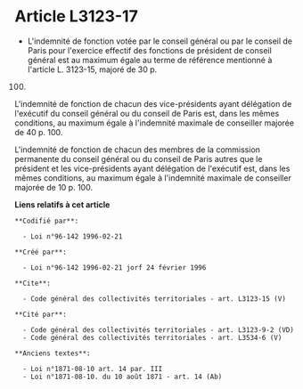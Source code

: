 # Article L3123-17

- L'indemnité de fonction votée par le conseil général ou par le conseil de Paris pour l'exercice effectif des fonctions de
président de conseil général est au maximum égale au terme de référence mentionné à l'article L. 3123-15, majoré de 30 p.
100.

L'indemnité de fonction de chacun des vice-présidents ayant délégation de l'exécutif du conseil général ou du conseil de
Paris est, dans les mêmes conditions, au maximum égale à l'indemnité maximale de conseiller majorée de 40 p. 100.

L'indemnité de fonction de chacun des membres de la commission permanente du conseil général ou du conseil de Paris autres
que le président et les vice-présidents ayant délégation de l'exécutif est, dans les mêmes conditions, au maximum égale à
l'indemnité maximale de conseiller majorée de 10 p. 100.

**Liens relatifs à cet article**

	**Codifié par**:

	  - Loi n°96-142 1996-02-21

	**Créé par**:

	  - Loi n°96-142 1996-02-21 jorf 24 février 1996

	**Cite**:

	  - Code général des collectivités territoriales - art. L3123-15 (V)

	**Cité par**:

	  - Code général des collectivités territoriales - art. L3123-9-2 (VD)
	  - Code général des collectivités territoriales - art. L3534-6 (V)

	**Anciens textes**:

	  - Loi n°1871-08-10 art. 14 par. III
	  - Loi n°1871-08-10. du 10 août 1871 - art. 14 (Ab)
